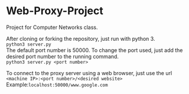 # Web-Proxy-Project
Project for Computer Networks class. 


After cloning or forking the repository, just run with python 3.  
``python3 server.py``  
The default port number is 50000. To change the port used, just add the desired port number to the running command.  
``python3 server.py <port number>``
  
  
To connect to the proxy server using a web browser, just use the url  
``<machine IP>:<port number>/<desired website>``  
Example:``localhost:50000/www.google.com``
